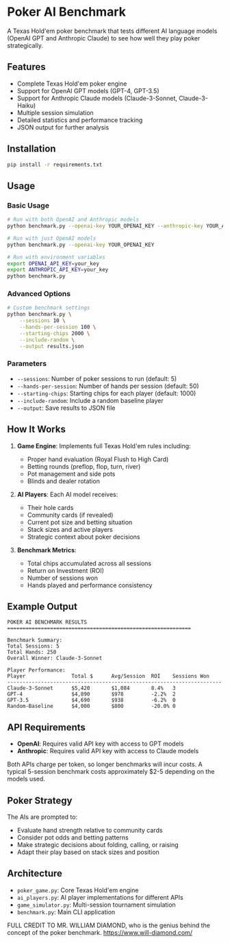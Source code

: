 # Poker AI Benchmark

A Texas Hold'em poker benchmark that tests different AI language models (OpenAI GPT and Anthropic Claude) to see how well they play poker strategically.

## Features

- Complete Texas Hold'em poker engine
- Support for OpenAI GPT models (GPT-4, GPT-3.5)
- Support for Anthropic Claude models (Claude-3-Sonnet, Claude-3-Haiku)
- Multiple session simulation
- Detailed statistics and performance tracking
- JSON output for further analysis

## Installation

```bash
pip install -r requirements.txt
```

## Usage

### Basic Usage

```bash
# Run with both OpenAI and Anthropic models
python benchmark.py --openai-key YOUR_OPENAI_KEY --anthropic-key YOUR_ANTHROPIC_KEY

# Run with just OpenAI models
python benchmark.py --openai-key YOUR_OPENAI_KEY

# Run with environment variables
export OPENAI_API_KEY=your_key
export ANTHROPIC_API_KEY=your_key
python benchmark.py
```

### Advanced Options

```bash
# Custom benchmark settings
python benchmark.py \
    --sessions 10 \
    --hands-per-session 100 \
    --starting-chips 2000 \
    --include-random \
    --output results.json
```

### Parameters

- `--sessions`: Number of poker sessions to run (default: 5)
- `--hands-per-session`: Number of hands per session (default: 50)
- `--starting-chips`: Starting chips for each player (default: 1000)
- `--include-random`: Include a random baseline player
- `--output`: Save results to JSON file

## How It Works

1. **Game Engine**: Implements full Texas Hold'em rules including:
   - Proper hand evaluation (Royal Flush to High Card)
   - Betting rounds (preflop, flop, turn, river)
   - Pot management and side pots
   - Blinds and dealer rotation

2. **AI Players**: Each AI model receives:
   - Their hole cards
   - Community cards (if revealed)
   - Current pot size and betting situation
   - Stack sizes and active players
   - Strategic context about poker decisions

3. **Benchmark Metrics**:
   - Total chips accumulated across all sessions
   - Return on Investment (ROI)
   - Number of sessions won
   - Hands played and performance consistency

## Example Output

```
POKER AI BENCHMARK RESULTS
============================================================

Benchmark Summary:
Total Sessions: 5
Total Hands: 250
Overall Winner: Claude-3-Sonnet

Player Performance:
Player               Total $      Avg/Session  ROI    Sessions Won
----------------------------------------------------------------------
Claude-3-Sonnet      $5,420       $1,084       8.4%   3           
GPT-4                $4,890       $978         -2.2%  2           
GPT-3.5              $4,690       $938         -6.2%  0           
Random-Baseline      $4,000       $800         -20.0% 0           
```

## API Requirements

- **OpenAI**: Requires valid API key with access to GPT models
- **Anthropic**: Requires valid API key with access to Claude models

Both APIs charge per token, so longer benchmarks will incur costs. A typical 5-session benchmark costs approximately $2-5 depending on the models used.

## Poker Strategy

The AIs are prompted to:
- Evaluate hand strength relative to community cards
- Consider pot odds and betting patterns
- Make strategic decisions about folding, calling, or raising
- Adapt their play based on stack sizes and position

## Architecture

- `poker_game.py`: Core Texas Hold'em engine
- `ai_players.py`: AI player implementations for different APIs
- `game_simulator.py`: Multi-session tournament simulation
- `benchmark.py`: Main CLI application


FULL CREDIT TO MR. WILLIAM DIAMOND, who is the genius behind the concept of the poker benchmark. https://www.will-diamond.com/
